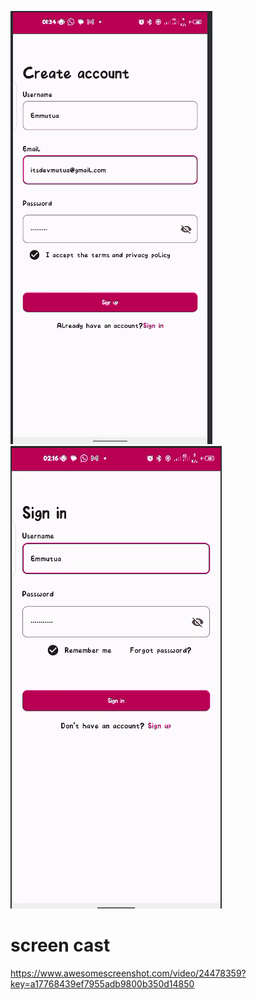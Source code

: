 ![img.png](screenshots/img.png)
![img.png](screenshots/signin.png)

# screen cast
https://www.awesomescreenshot.com/video/24478359?key=a17768439ef7955adb9800b350d14850